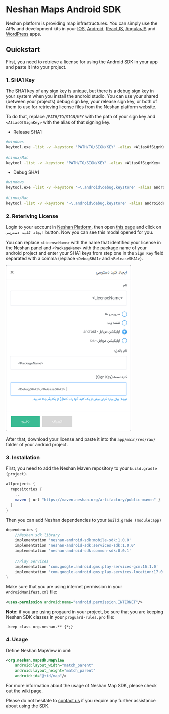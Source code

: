 # Neshan Maps Android SDK

Neshan platform is providing map infrastructures. You can simply use the APIs and development kits in your [IOS](https://platform.neshan.org/sdk/ios-sdk), [Android](https://platform.neshan.org/sdk/android-sdk), [ReactJS](https://platform.neshan.org/sdk/web-sdk), [AngularJS](https://github.com/maherAshori/Neshan-Map) and [WordPress](https://platform.neshan.org/sdk/wordpress-addon) apps.

## Quickstart

First, you need to retrieve a license for using the Android SDK in your app and paste it into your project.

### 1. SHA1 Key

The SHA1 key of any sign key is unique, but there is a debug sign key in your system when you install the android studio. You can use your shared (between your projects) debug sign key, your release sign key, or both of them to use for retrieving license files from the Neshan platform website.

To do that, replace `/PATH/TO/SIGN/KEY` with the path of your sign key and `<AliasOfSignKey>` with the alias of that signing key.

* Release SHA1

```bash
#windows
keytool.exe -list -v -keystore 'PATH/TO/SIGN/KEY' -alias <AliasOfSignKey>

#Linux/Mac
keytool -list -v -keystore 'PATH/TO/SIGN/KEY' -alias <AliasOfSignKey>
```

* Debug SHA1

```bash
#windows
keytool.exe -list -v -keystore '~\.android\debug.keystore' -alias androiddebugkey -storepass android -keypass android

#Linux/Mac
keytool -list -v -keystore '~\.android\debug.keystore' -alias androiddebugkey -storepass android -keypass android
```

### 2. Reteriving License

Login to your account in [Neshan Platform](https://developers.neshan.org), then open [this page](https://developers.neshan.org/panel/access-token/index) and click on `ایجاد کلید دسترسی` button. Now you can see this modal opened for you.

You can replace `<LicenseName>` with the name that identified your license in the Neshan panel and `<PackageName>` with the package name of your android project and enter your SHA1 keys from step one in the `Sign Key` field separated with a comma (replace `<DebugSHA1>` and `<ReleaseSHA1>`).

![Create License Modal](readmeAssets/key.png)

After that, download your license and paste it into the `app/main/res/raw/` folder of your android project.

### 3. Installation

First, you need to add the Neshan Maven repository to your `build.gradle (project)`.

```groovy
allprojects {
  repositories {
    ..
    maven { url "https://maven.neshan.org/artifactory/public-maven" }
  }
}
```

Then you can add Neshan dependencies to your `build.grade (module:app)`

```groovy
dependencies {
    //Neshan sdk library
    implementation 'neshan-android-sdk:mobile-sdk:1.0.0'
    implementation 'neshan-android-sdk:services-sdk:1.0.0'
    implementation 'neshan-android-sdk:common-sdk:0.0.1'

    //Play Services
    implementation 'com.google.android.gms:play-services-gcm:16.1.0'
    implementation 'com.google.android.gms:play-services-location:17.0.0'
}
```

Make sure that you are using internet permission in your `AndroidManifest.xml` file:

```xml
<uses-permission android:name="android.permission.INTERNET"/>
```

**__Note:__** if you are using progaurd in your project, be sure that you are keeping Neshan SDK classes in your `proguard-rules.pro` file:

```
-keep class org.neshan.** {*;}
```

### 4. Usage

Define Neshan MapView in xml:

```xml
<org.neshan.mapsdk.MapView
    android:layout_width="match_parent"
    android:layout_height="match_parent"
    android:id="@+id/map"/>
```

For more information about the usage of Neshan Map SDK, please check out the [wiki](https://github.com/NeshanMaps/android-neshan-maps-starter/wiki) page.

Please do not hesitate to [contact us](https://platform.neshan.org/contact) if you require any further assistance about using the SDK.
